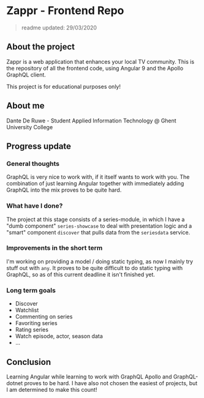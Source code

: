 # Zappr - Frontend Repo
> readme updated: 29/03/2020

## About the project
Zappr is a web application that enhances your local TV community.
This is the repository of all the frontend code, using Angular 9 and the Apollo GraphQL client.

This project is for educational purposes only!

## About me
Dante De Ruwe - Student Applied Information Technology @ Ghent University College

## Progress update

### General thoughts
GraphQL is very nice to work with, if it itself wants to work with you. The combination of just learning Angular together with immediately adding GraphQL into the mix proves to be quite hard. 

### What have I done?
The project at this stage consists of a series-module, in which I have a "dumb component" `series-showcase` to deal with presentation logic and a "smart" component `discover` that pulls data from the `seriesdata` service.

### Improvements in the short term
I'm working on providing a model / doing static typing, as now I mainly try stuff out with `any`.
It proves to be quite difficult to do static typing with GraphQL, so as of this current deadline it isn't finished yet.

### Long term goals

- Discover
- Watchlist
- Commenting on series
- Favoriting series
- Rating series
- Watch episode, actor, season data
- ...


## Conclusion
Learning Angular while learning to work with GraphQL Apollo and GraphQL-dotnet proves to be hard. I have also not chosen the easiest of projects, but I am determined to make this count!
